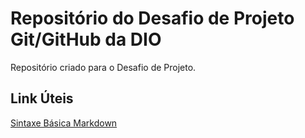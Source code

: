 # Repositório do Desafio de Projeto Git/GitHub da DIO
Repositório criado para o Desafio de Projeto.
## Link Úteis
[Sintaxe Básica Markdown](https://www.markdownguide.org/basic-syntax/)

